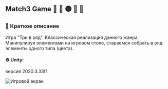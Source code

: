## Match3 Game :red_circle: :red_circle: :yellow_circle: :repeat: :red_circle:

### :page_facing_up: Краткое описание
Игра "Три в ряд". Классическая реализация данного жанра. 
Манипулируя элементами на игровом столе, стараемся собрать в ряд элементы одного типа (цвета).

####  :gear: Unity:
версия 2020.3.33f1

![Игровой экран](https://github.com/Pechenuyha/Simple_Match3/blob/main/Screenshot.jpg)
